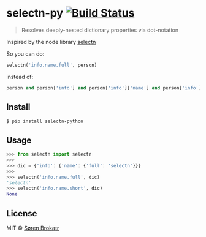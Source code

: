 # selectn-py [![Build Status](http://img.shields.io/travis/srn/selectn-py.svg?style=flat-square)](https://travis-ci.org/srn/selectn-py)

> Resolves deeply-nested dictionary properties via dot-notation

Inspired by the node library [selectn](https://github.com/wilmoore/selectn.js)

So you can do:

```python
selectn('info.name.full', person)
```

instead of:

```python
person and person['info'] and person['info']['name'] and person['info']['name']['full']
```

## Install

```sh
$ pip install selectn-python
```

## Usage

```python
>>> from selectn import selectn
>>>
>>> dic = {'info': {'name': {'full': 'selectn'}}}
>>>
>>> selectn('info.name.full', dic)
'selectn'
>>> selectn('info.name.short', dic)
None
```

## License

MIT © [Søren Brokær](http://srn.io)
